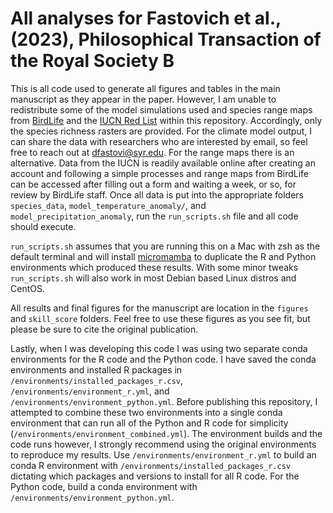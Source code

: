 # All analyses for Fastovich et al., (2023), Philosophical Transaction of the Royal Society B

This is all code used to generate all figures and tables in the main manuscript as they appear in the paper. However, I am unable to redistribute some of the model simulations used and species range maps from [BirdLife](http://datazone.birdlife.org/species/requestdis) and the [IUCN Red List](https://www.iucnredlist.org/resources/spatial-data-download) within this repository. Accordingly, only the species richness rasters are provided. For the climate model output, I can share the data with researchers who are interested by email, so feel free to reach out at dfastovi@syr.edu. For the range maps there is an alternative. Data from the IUCN is readily available online after creating an account and following a simple processes and range maps from BirdLife can be accessed after filling out a form and waiting a week, or so, for review by BirdLife staff. Once all data is put into the appropriate folders `species_data`, `model_temperature_anomaly/`, and `model_precipitation_anomaly`, run the `run_scripts.sh` file and all code should execute.

`run_scripts.sh` assumes that you are running this on a Mac with zsh as the default terminal and will install [micromamba](https://mamba.readthedocs.io/en/latest/user_guide/micromamba.html) to duplicate the R and Python environments which produced these results. With some minor tweaks `run_scripts.sh` will also work in most Debian based Linux distros and CentOS.

All results and final figures for the manuscript are location in the `figures` and `skill_score` folders. Feel free to use these figures as you see fit, but please be sure to cite the original publication.

Lastly, when I was developing this code I was using two separate conda environments for the R code and the Python code. I have saved the conda environments and installed R packages in `/environments/installed_packages_r.csv`, `/environments/environment_r.yml`, and `/environments/environment_python.yml`. Before publishing this repository, I attempted to combine these two environments into a single conda environment that can run all of the Python and R code for simplicity (`/environments/environment_combined.yml`). The environment builds and the code runs however, I strongly recommend using the original environments to reproduce my results. Use `/environments/environment_r.yml` to build an conda R environment with `/environments/installed_packages_r.csv` dictating which packages and versions to install for all R code. For the Python code, build a conda environment with `/environments/environment_python.yml`.
